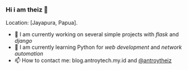 ### Hi i am theiz 👋

Location: [Jayapura, Papua].


- 🔭 I am currently working on several simple projects with *flask* and *django*
- 🌱 I am currently learning Python for *web development* and *network automation*
- 📫 How to contact me: blog.antroytech.my.id and [@antroytheiz](https:/t.me/@antroytheiz)


